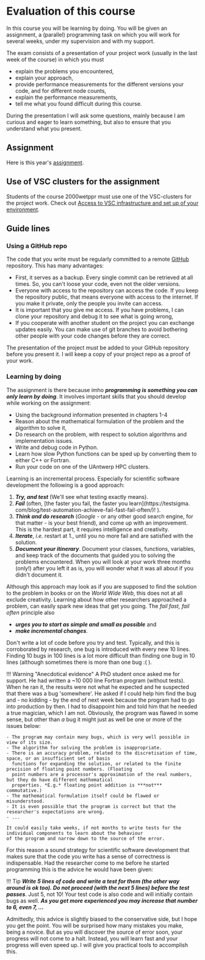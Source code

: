 # Evaluation of this course

In this course you will be learning by doing. You will be given an assignment, a (parallel) 
programming task on which you will work for several weeks, under my supervision and with my support. 

The exam consists of a presentation of your project work (usually in the last week of the course) in which you must

- explain the problems you encountered,
- explain your approach,
- provide performance measurements for the different versions your code, and for different node counts,
- explain the performance measurements,
- tell me what you found difficult during this course.

During the presentation I will ask some questions, mainly because I am curious and eager to learn something, but also 
to ensure that you understand what you present.

## Assignment

Here is this year's [assignment](assignment-2022-23.md).

## Use of VSC clusters for the assignment

Students of the course 2000wetppr must use one of the VSC-clusters for the project work. Check out [Access to VSC 
infrastructure and set up of your environment](vsc-infrastructure.md). 

## Guide lines

### Using a GitHub repo  
The code that you write must be regularly committed to a remote [GitHub](https://github) repository. This has many 
advantages:

- First, it serves as a backup. Every single commit can be retrieved at all times. So, you can't loose your code, 
  even not the older versions.
- Everyone with access to the repository can access the code. If you keep the repository public, that means everyone 
  with access to the internet. If you make it private, only the people you invite can access. 
- It is important that you give me access. If you have problems, I can clone your repository and debug it to see 
  what is going wrong,
- If you cooperate with another student on the project you can exchange updates easily. You can make use of git 
  branches to avoid bothering other people with your code changes before they are correct.  

The presentation of the project must be added to your GitHub repository before you present it. I will keep a copy of 
your project repo as a proof of your work.

### Learning by doing

The assignment is there because imho ***programming is something you can only learn by doing***. It involves 
important skills that you should develop while working on the assignment:

- Using the background information presented in chapters 1-4
- Reason about the mathematical formulation of the problem and the algorithm to solve it,
- Do research on the problem, with respect to solution algorithms and implementation issues.
- Write and debug code in Python. 
- Learn how slow Python functions can be sped up by converting them to either C++ or Fortran. 
- Run your code on one of the UAntwerp HPC clusters.

Learning is an incremental process. Especially for scientific software development the following is a good approach:

1. ***Try, and test*** (We'll see what testing exactly means). 
2. ***Fail*** (often, [the faster you fail, the faster you learn](https://testsigma.
   com/blog/test-automation-achieve-fail-fast-fail-often/)! ).   
3. ***Think and do research*** (*Google* - or any other good search engine, for that matter - is your best friend), and 
   come up with an improvement. This is the hardest part, it requires intelligence and creativity.
4. ***Iterate***, *i.e.* restart at 1., until you no more fail and are satisfied with the solution.
5. ***Document your itinerary***. Document your classes, functions, variables, and keep track of the documents 
   that guided you to solving the problems encountered. When you will look at your work three months (only!) after 
   you left it as is, you will wonder what it was all about if you didn't document it. 

Although this approach may look as if you are supposed to find the solution to the problem in books or on the *World 
Wide Web*, this does not at all exclude creativity. Learning about how other researchers approached a problem, can 
easily spark new ideas that get you going. The *fail fast, fail often* principle also 
 
- ***urges you to start as simple and small as possible*** and 
- ***make incremental changes***. 

Don't write a lot of code before you try and test. Typically, and this is corroborated by research, one bug is
introduced with every new 10 lines. Finding 10 bugs in 100 lines is a lot more difficult than finding one bug in 10 
lines (although sometimes there is more than one bug :( ). 

!!! Warning "Anecdotical evidence"
    A PhD student once asked me for support. He had written a ~10 000 line Fortran program
    (without tests). When he ran it, the results were not what he expected and he suspected that there was a bug 
    'somewhere'. He asked if I could help him find the bug and - no kidding - by the end of next week because the 
    program had to go into production by then. I had to disappoint him and told him that he needed a true magician, 
    which I am not. Obviously, the program was flawed in some sense, but other than _a_ bug it might just as well be 
    one or more of the issues below:

    - The program may contain many bugs, which is very well possible in view of its size.
    - The algorithm for solving the problem is inappropriate.
    - There is an accuracy problem, related to the discretisation of time, space, or an insufficient set of basis 
      functions for expanding the solution, or related to the finite precision of floating point numbers. (Floating 
      point numbers are a processor's approximation of the real numbers, but they do have different mathematical 
      properties. *E.g.* floating point addition is ***not*** commutative.)
    - The mathematical formulation itself could be flawed or misunderstood.
    - It is even possible that the program is correct but that the researcher's expectations are wrong. 
    - ...

    It could easily take weeks, if not months to write tests for the individual components to learn about the behaviour 
    of the program and narrow down to the source of the error. 

For this reason a sound strategy for scientific software development that makes sure that the code you write has a 
sense of correctness is indispensable. Had the researcher come to me before he started programming this is the 
advice he would have been given: 

!!! Tip
    ***Write 5 lines of code and write a test for them (the other way around is ok too). Do not proceed (with the 
    next 5 lines) before the test passes***. Just 5, not 10! Your test code is also code and will initially contain 
    bugs as well. ***As you get more experienced you may increase that number to 6, even 7, ...***

Admittedly, this advice is slightly biased to the conservative side, but I hope you get the point. You will be 
surprised how many mistakes you make, being a novice. But as you will discover the source of error soon, your 
progress will not come to a halt. Instead, you will learn fast and your progress will even speed up. I will give you 
practical tools to accomplish this. 